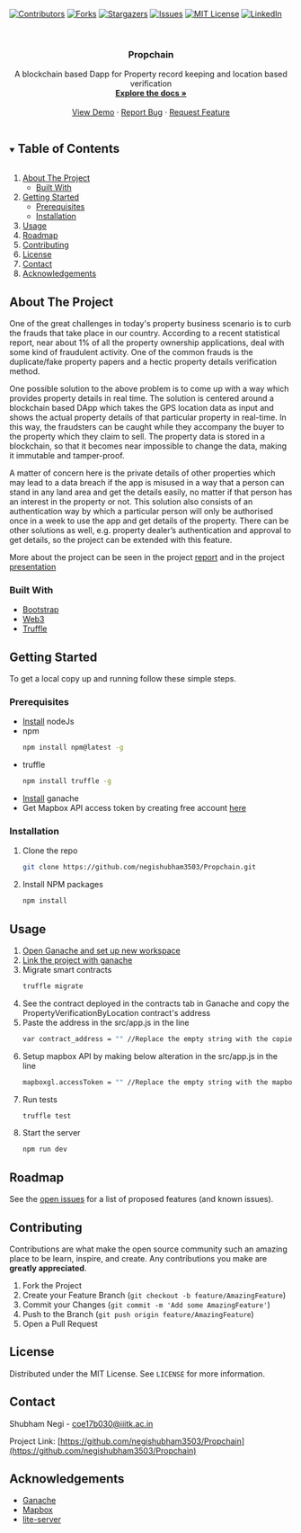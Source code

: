 [![Contributors][contributors-shield]][contributors-url]
[![Forks][forks-shield]][forks-url]
[![Stargazers][stars-shield]][stars-url]
[![Issues][issues-shield]][issues-url]
[![MIT License][license-shield]][license-url]
[![LinkedIn][linkedin-shield]][linkedin-url]



<br />
<p align="center">

  <h3 align="center">Propchain</h3>

  <p align="center">
    A blockchain based Dapp for Property record keeping and location based verification
    <br />
    <a href="https://github.com/negishubham3503/Propchain"><strong>Explore the docs »</strong></a>
    <br />
    <br />
    <a href="https://github.com/negishubham3503/Propchain">View Demo</a>
    ·
    <a href="https://github.com/negishubham3503/Propchain/issues">Report Bug</a>
    ·
    <a href="https://github.com/negishubham3503/Propchain/issues">Request Feature</a>
  </p>
</p>



<!-- TABLE OF CONTENTS -->
<details open="open">
  <summary><h2 style="display: inline-block">Table of Contents</h2></summary>
  <ol>
    <li>
      <a href="#about-the-project">About The Project</a>
      <ul>
        <li><a href="#built-with">Built With</a></li>
      </ul>
    </li>
    <li>
      <a href="#getting-started">Getting Started</a>
      <ul>
        <li><a href="#prerequisites">Prerequisites</a></li>
        <li><a href="#installation">Installation</a></li>
      </ul>
    </li>
    <li><a href="#usage">Usage</a></li>
    <li><a href="#roadmap">Roadmap</a></li>
    <li><a href="#contributing">Contributing</a></li>
    <li><a href="#license">License</a></li>
    <li><a href="#contact">Contact</a></li>
    <li><a href="#acknowledgements">Acknowledgements</a></li>
  </ol>
</details>



<!-- ABOUT THE PROJECT -->
## About The Project

One of the great challenges in today's property business scenario is to curb the frauds that take place in our country. According to a recent statistical report, near about 1% of all the property ownership applications, deal with some kind of fraudulent activity. One of the common frauds is the duplicate/fake property papers and a hectic property details verification method.

One possible solution to the above problem is to come up with a way which provides property details in real time. The solution is centered around a blockchain based DApp which takes the GPS location data as input and shows the actual property details of that particular property in real-time. In this way, the fraudsters can be caught while they accompany the buyer to the property which they claim to sell. The property data is stored in a blockchain, so that it becomes near impossible to change the data, making it immutable and tamper-proof. 

A matter of concern here is the private details of other properties which may lead to a data breach if the app is misused in a way that a person can stand in any land area and get the details easily, no matter if that person has an interest in the property or not. This solution also consists of an authentication way by which a particular person will only be authorised once in a week to use the app and get details of the property. There can be other solutions as well, e.g. property dealer’s authentication and approval to get details, so the project can be extended with this feature.

More about the project can be seen in the project [report](https://drive.google.com/file/d/1uQ66GEkFcnvSDoXZwQAWYYcqk9xZKiiH/view?usp=sharing) and in the project [presentation](https://drive.google.com/file/d/1FoTG1eZI6B1kBz3LOJm0ypHmSaTgt3uh/view?usp=sharing)


### Built With

* [Bootstrap](https://getbootstrap.com)
* [Web3](https://web3js.readthedocs.io/en/v1.3.0/getting-started.html)
* [Truffle](https://www.trufflesuite.com/truffle)



<!-- GETTING STARTED -->
## Getting Started

To get a local copy up and running follow these simple steps.

### Prerequisites

* [Install](https://nodejs.org/en/) nodeJs
* npm
  ```sh
  npm install npm@latest -g
  ```
* truffle
  ```sh
  npm install truffle -g
  ```
* [Install](https://www.trufflesuite.com/ganache) ganache
* Get Mapbox API access token by creating free account [here](https://account.mapbox.com/auth/signup)


### Installation

1. Clone the repo
   ```sh
   git clone https://github.com/negishubham3503/Propchain.git
   ```
2. Install NPM packages
   ```sh
   npm install
   ```



<!-- USAGE EXAMPLES -->
## Usage

1. [Open Ganache and set up new workspace](https://www.trufflesuite.com/docs/ganache/quickstart)
2. [Link the project with ganache](https://www.trufflesuite.com/docs/ganache/truffle-projects/linking-a-truffle-project)
3. Migrate smart contracts
   ```sh
   truffle migrate
   ```
4. See the contract deployed in the contracts tab in Ganache and copy the PropertyVerificationByLocation contract's address
5. Paste the address in the src/app.js in the line
   ```sh
   var contract_address = "" //Replace the empty string with the copied address
   ```
6. Setup mapbox API by making below alteration in the src/app.js in the line
   ```sh
   mapboxgl.accessToken = "" //Replace the empty string with the mapbox API access token
   ```
7. Run tests
   ```sh
   truffle test
   ```
8. Start the server
   ```sh
   npm run dev
   ```


<!-- ROADMAP -->
## Roadmap

See the [open issues](https://github.com/negishubham3503/Propchain/issues) for a list of proposed features (and known issues).



<!-- CONTRIBUTING -->
## Contributing

Contributions are what make the open source community such an amazing place to be learn, inspire, and create. Any contributions you make are **greatly appreciated**.

1. Fork the Project
2. Create your Feature Branch (`git checkout -b feature/AmazingFeature`)
3. Commit your Changes (`git commit -m 'Add some AmazingFeature'`)
4. Push to the Branch (`git push origin feature/AmazingFeature`)
5. Open a Pull Request



<!-- LICENSE -->
## License

Distributed under the MIT License. See `LICENSE` for more information.



<!-- CONTACT -->
## Contact

Shubham Negi - coe17b030@iiitk.ac.in

Project Link: [https://github.com/negishubham3503/Propchain](https://github.com/negishubham3503/Propchain)



<!-- ACKNOWLEDGEMENTS -->
## Acknowledgements

* [Ganache](https://github.com/trufflesuite/ganache)
* [Mapbox](https://www.mapbox.com/)
* [lite-server](https://github.com/johnpapa/lite-server)





<!-- MARKDOWN LINKS & IMAGES -->
<!-- https://www.markdownguide.org/basic-syntax/#reference-style-links -->
[contributors-shield]: https://img.shields.io/github/contributors/negishubham3503/Propchain.svg?style=for-the-badge
[contributors-url]: https://github.com/negishubham3503/Propchain/graphs/contributors
[forks-shield]: https://img.shields.io/github/forks/negishubham3503/Propchain.svg?style=for-the-badge
[forks-url]: https://github.com/negishubham3503/Propchain/network/members
[stars-shield]: https://img.shields.io/github/stars/negishubham3503/Propchain.svg?style=for-the-badge
[stars-url]: https://github.com/negishubham3503/Propchain/stargazers
[issues-shield]: https://img.shields.io/github/issues/negishubham3503/Propchain.svg?style=for-the-badge
[issues-url]: https://github.com/negishubham3503/Propchain/issues
[license-shield]: https://img.shields.io/github/license/negishubham3503/Propchain.svg?style=for-the-badge
[license-url]: https://github.com/negishubham3503/Propchain/master/LICENSE.txt
[linkedin-shield]: https://img.shields.io/badge/-LinkedIn-black.svg?style=for-the-badge&logo=linkedin&colorB=555
[linkedin-url]: https://linkedin.com/in/-shubham-negi
[product-screenshot]: images/screenshot.png

